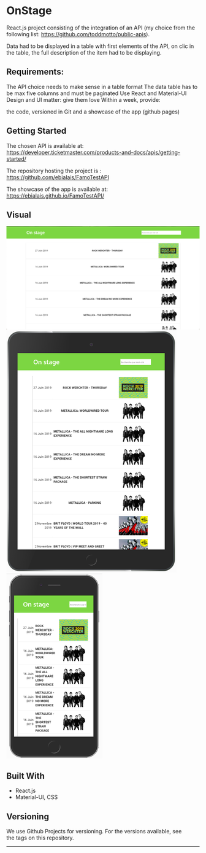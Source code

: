 # OnStage

React.js project consisting of the integration of an API (my choice from the following list: https://github.com/toddmotto/public-apis).

Data had to be displayed in a table with first elements of the API, on clic in the table, the full description of the item had to be displaying.

 ## Requirements:

The API choice needs to make sense in a table format
The data table has to be max five columns and must be paginated
Use React and Material-UI
Design and UI matter: give them love
Within a week, provide:

the code, versioned in Git and 
a showcase of the app (github pages)

## Getting Started

The chosen API is available at: https://developer.ticketmaster.com/products-and-docs/apis/getting-started/

The repository hosting the project is : https://github.com/ebialais/FamoTestAPI

The showcase of the app is available at: https://ebialais.github.io/FamoTestAPI/

## Visual

![Laptop View](public/Assets/screenshots/laptopView.png)
![iPad View](public/Assets/screenshots/ipadView.png)
![iPhone View](public/Assets/screenshots/iphoneView.png)

## Built With
- React.js
- Material-UI, CSS

## Versioning
We use Github Projects for versioning. For the versions available, see the tags on this repository.

---
